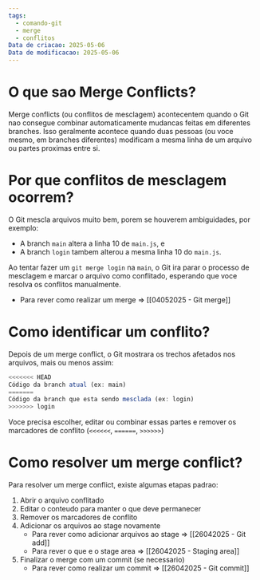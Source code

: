 ```yaml
---
tags:
  - comando-git
  - merge
  - conflitos
Data de criacao: 2025-05-06
Data de modificacao: 2025-05-06
---
```

# O que sao Merge Conflicts?
Merge conflicts (ou conflitos de mesclagem) acontecentem quando o Git nao consegue combinar automaticamente mudancas feitas em diferentes branches.
Isso geralmente acontece quando duas pessoas (ou voce mesmo, em branches diferentes) modificam a mesma linha de um arquivo ou partes proximas entre si.

# Por que conflitos de mesclagem ocorrem?
O Git mescla arquivos muito bem, porem se houverem ambiguidades, por exemplo:
- A branch `main` altera a linha 10 de `main.js`, e
- A branch `login` tambem alterou a mesma linha 10 do `main.js`.

Ao tentar fazer um `git merge login` na `main`, o Git ira parar o processo de mesclagem e marcar o arquivo como conflitado, esperando que voce resolva os conflitos manualmente.
- Para rever como realizar um merge => [[04052025 - Git merge]]

# Como identificar um conflito?
Depois de um merge conflict, o Git mostrara os trechos afetados nos arquivos, mais ou menos assim:

```javascript
<<<<<<< HEAD
Código da branch atual (ex: main)
=======
Código da branch que esta sendo mesclada (ex: login)
>>>>>>> login
```

Voce precisa escolher, editar ou combinar essas partes e remover os marcadores de conflito (`<<<<<<`, `======`, `>>>>>>`)

# Como resolver um merge conflict?
Para resolver um merge conflict, existe algumas etapas padrao:
1. Abrir o arquivo conflitado
2. Editar o conteudo para manter o que deve permanecer
3. Remover os marcadores de conflito
4. Adicionar os arquivos ao stage novamente
	- Para rever como adicionar arquivos ao stage => [[26042025 - Git add]]
	- Para rever o que e o stage area => [[26042025 - Staging area]]
5. Finalizar o merge com um commit (se necessario)
	- Para rever como realizar um commit => [[26042025 - Git commit]]